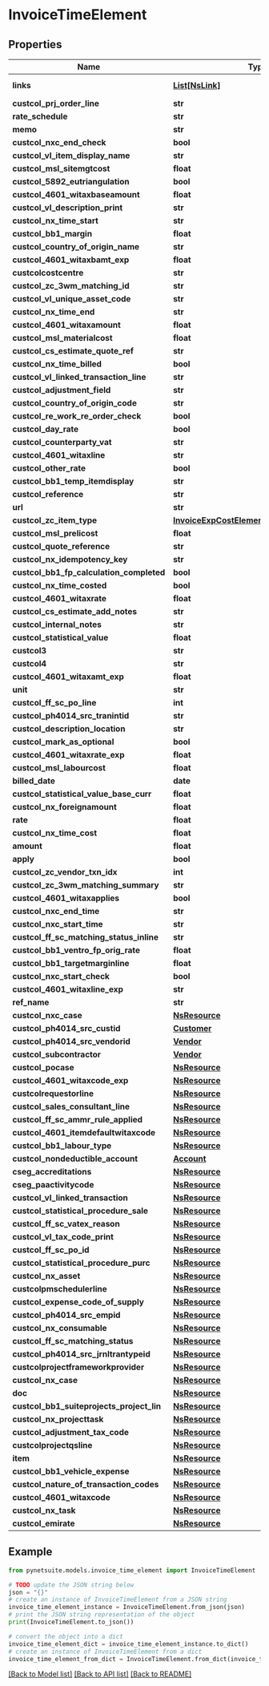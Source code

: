 # InvoiceTimeElement


## Properties

Name | Type | Description | Notes
------------ | ------------- | ------------- | -------------
**links** | [**List[NsLink]**](NsLink.md) |  | [optional] [readonly] 
**custcol_prj_order_line** | **str** |  | [optional] 
**rate_schedule** | **str** |  | [optional] 
**memo** | **str** |  | [optional] 
**custcol_nxc_end_check** | **bool** |  | [optional] 
**custcol_vl_item_display_name** | **str** |  | [optional] 
**custcol_msl_sitemgtcost** | **float** |  | [optional] 
**custcol_5892_eutriangulation** | **bool** |  | [optional] 
**custcol_4601_witaxbaseamount** | **float** |  | [optional] 
**custcol_vl_description_print** | **str** |  | [optional] 
**custcol_nx_time_start** | **str** |  | [optional] 
**custcol_bb1_margin** | **float** |  | [optional] 
**custcol_country_of_origin_name** | **str** |  | [optional] 
**custcol_4601_witaxbamt_exp** | **float** |  | [optional] 
**custcolcostcentre** | **str** |  | [optional] 
**custcol_zc_3wm_matching_id** | **str** |  | [optional] 
**custcol_vl_unique_asset_code** | **str** |  | [optional] 
**custcol_nx_time_end** | **str** |  | [optional] 
**custcol_4601_witaxamount** | **float** |  | [optional] 
**custcol_msl_materialcost** | **float** |  | [optional] 
**custcol_cs_estimate_quote_ref** | **str** |  | [optional] 
**custcol_nx_time_billed** | **bool** |  | [optional] 
**custcol_vl_linked_transaction_line** | **str** |  | [optional] 
**custcol_adjustment_field** | **str** |  | [optional] 
**custcol_country_of_origin_code** | **str** |  | [optional] 
**custcol_re_work_re_order_check** | **bool** |  | [optional] 
**custcol_day_rate** | **bool** |  | [optional] 
**custcol_counterparty_vat** | **str** |  | [optional] 
**custcol_4601_witaxline** | **str** |  | [optional] 
**custcol_other_rate** | **bool** |  | [optional] 
**custcol_bb1_temp_itemdisplay** | **str** |  | [optional] 
**custcol_reference** | **str** |  | [optional] 
**url** | **str** |  | [optional] 
**custcol_zc_item_type** | [**InvoiceExpCostElementCustcolZcItemType**](InvoiceExpCostElementCustcolZcItemType.md) |  | [optional] 
**custcol_msl_prelicost** | **float** |  | [optional] 
**custcol_quote_reference** | **str** |  | [optional] 
**custcol_nx_idempotency_key** | **str** |  | [optional] 
**custcol_bb1_fp_calculation_completed** | **bool** |  | [optional] 
**custcol_nx_time_costed** | **bool** |  | [optional] 
**custcol_4601_witaxrate** | **float** |  | [optional] 
**custcol_cs_estimate_add_notes** | **str** |  | [optional] 
**custcol_internal_notes** | **str** |  | [optional] 
**custcol_statistical_value** | **float** |  | [optional] 
**custcol3** | **str** |  | [optional] 
**custcol4** | **str** |  | [optional] 
**custcol_4601_witaxamt_exp** | **float** |  | [optional] 
**unit** | **str** |  | [optional] 
**custcol_ff_sc_po_line** | **int** |  | [optional] 
**custcol_ph4014_src_tranintid** | **str** |  | [optional] 
**custcol_description_location** | **str** |  | [optional] 
**custcol_mark_as_optional** | **bool** |  | [optional] 
**custcol_4601_witaxrate_exp** | **float** |  | [optional] 
**custcol_msl_labourcost** | **float** |  | [optional] 
**billed_date** | **date** |  | [optional] 
**custcol_statistical_value_base_curr** | **float** |  | [optional] 
**custcol_nx_foreignamount** | **float** |  | [optional] 
**rate** | **float** |  | [optional] 
**custcol_nx_time_cost** | **float** |  | [optional] 
**amount** | **float** |  | [optional] 
**apply** | **bool** |  | [optional] 
**custcol_zc_vendor_txn_idx** | **int** |  | [optional] 
**custcol_zc_3wm_matching_summary** | **str** |  | [optional] 
**custcol_4601_witaxapplies** | **bool** |  | [optional] 
**custcol_nxc_end_time** | **str** |  | [optional] 
**custcol_nxc_start_time** | **str** |  | [optional] 
**custcol_ff_sc_matching_status_inline** | **str** |  | [optional] 
**custcol_bb1_ventro_fp_orig_rate** | **float** |  | [optional] 
**custcol_bb1_targetmarginline** | **float** |  | [optional] 
**custcol_nxc_start_check** | **bool** |  | [optional] 
**custcol_4601_witaxline_exp** | **str** |  | [optional] 
**ref_name** | **str** |  | [optional] 
**custcol_nxc_case** | [**NsResource**](NsResource.md) |  | [optional] 
**custcol_ph4014_src_custid** | [**Customer**](Customer.md) |  | [optional] 
**custcol_ph4014_src_vendorid** | [**Vendor**](Vendor.md) |  | [optional] 
**custcol_subcontractor** | [**Vendor**](Vendor.md) |  | [optional] 
**custcol_pocase** | [**NsResource**](NsResource.md) |  | [optional] 
**custcol_4601_witaxcode_exp** | [**NsResource**](NsResource.md) |  | [optional] 
**custcolrequestorline** | [**NsResource**](NsResource.md) |  | [optional] 
**custcol_sales_consultant_line** | [**NsResource**](NsResource.md) |  | [optional] 
**custcol_ff_sc_ammr_rule_applied** | [**NsResource**](NsResource.md) |  | [optional] 
**custcol_4601_itemdefaultwitaxcode** | [**NsResource**](NsResource.md) |  | [optional] 
**custcol_bb1_labour_type** | [**NsResource**](NsResource.md) |  | [optional] 
**custcol_nondeductible_account** | [**Account**](Account.md) |  | [optional] 
**cseg_accreditations** | [**NsResource**](NsResource.md) |  | [optional] 
**cseg_paactivitycode** | [**NsResource**](NsResource.md) |  | [optional] 
**custcol_vl_linked_transaction** | [**NsResource**](NsResource.md) |  | [optional] 
**custcol_statistical_procedure_sale** | [**NsResource**](NsResource.md) |  | [optional] 
**custcol_ff_sc_vatex_reason** | [**NsResource**](NsResource.md) |  | [optional] 
**custcol_vl_tax_code_print** | [**NsResource**](NsResource.md) |  | [optional] 
**custcol_ff_sc_po_id** | [**NsResource**](NsResource.md) |  | [optional] 
**custcol_statistical_procedure_purc** | [**NsResource**](NsResource.md) |  | [optional] 
**custcol_nx_asset** | [**NsResource**](NsResource.md) |  | [optional] 
**custcolpmschedulerline** | [**NsResource**](NsResource.md) |  | [optional] 
**custcol_expense_code_of_supply** | [**NsResource**](NsResource.md) |  | [optional] 
**custcol_ph4014_src_empid** | [**NsResource**](NsResource.md) |  | [optional] 
**custcol_nx_consumable** | [**NsResource**](NsResource.md) |  | [optional] 
**custcol_ff_sc_matching_status** | [**NsResource**](NsResource.md) |  | [optional] 
**custcol_ph4014_src_jrnltrantypeid** | [**NsResource**](NsResource.md) |  | [optional] 
**custcolprojectframeworkprovider** | [**NsResource**](NsResource.md) |  | [optional] 
**custcol_nx_case** | [**NsResource**](NsResource.md) |  | [optional] 
**doc** | [**NsResource**](NsResource.md) |  | [optional] 
**custcol_bb1_suiteprojects_project_lin** | [**NsResource**](NsResource.md) |  | [optional] 
**custcol_nx_projecttask** | [**NsResource**](NsResource.md) |  | [optional] 
**custcol_adjustment_tax_code** | [**NsResource**](NsResource.md) |  | [optional] 
**custcolprojectqsline** | [**NsResource**](NsResource.md) |  | [optional] 
**item** | [**NsResource**](NsResource.md) |  | [optional] 
**custcol_bb1_vehicle_expense** | [**NsResource**](NsResource.md) |  | [optional] 
**custcol_nature_of_transaction_codes** | [**NsResource**](NsResource.md) |  | [optional] 
**custcol_4601_witaxcode** | [**NsResource**](NsResource.md) |  | [optional] 
**custcol_nx_task** | [**NsResource**](NsResource.md) |  | [optional] 
**custcol_emirate** | [**NsResource**](NsResource.md) |  | [optional] 

## Example

```python
from pynetsuite.models.invoice_time_element import InvoiceTimeElement

# TODO update the JSON string below
json = "{}"
# create an instance of InvoiceTimeElement from a JSON string
invoice_time_element_instance = InvoiceTimeElement.from_json(json)
# print the JSON string representation of the object
print(InvoiceTimeElement.to_json())

# convert the object into a dict
invoice_time_element_dict = invoice_time_element_instance.to_dict()
# create an instance of InvoiceTimeElement from a dict
invoice_time_element_from_dict = InvoiceTimeElement.from_dict(invoice_time_element_dict)
```
[[Back to Model list]](../README.md#documentation-for-models) [[Back to API list]](../README.md#documentation-for-api-endpoints) [[Back to README]](../README.md)


